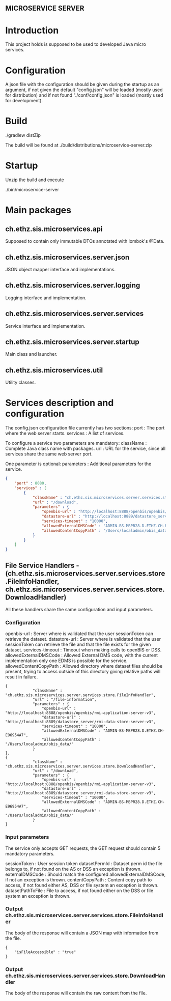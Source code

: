 ## MICROSERVICE SERVER ##

# Introduction #

This project holds is supposed to be used to developed Java micro services.

# Configuration #

A json file with the configuration should be given during the startup as an argument, if not given the default "config.json" will be loaded (mostly used for distribution) and if not found "./conf/config.json" is loaded (mostly used for development).

# Build #

./gradlew distZip

The build will be found at ./build/distributions/microservice-server.zip

# Startup #

Unzip the build and execute

./bin/microservice-server

# Main packages #

## ch.ethz.sis.microservices.api ##
Supposed to contain only immutable DTOs annotated with lombok's @Data.

## ch.ethz.sis.microservices.server.json ##
JSON object mapper interface and implementations.

## ch.ethz.sis.microservices.server.logging ##
Logging interface and implementation.

## ch.ethz.sis.microservices.server.services ##
Service interface and implementation.

## ch.ethz.sis.microservices.server.startup ##
Main class and launcher.

## ch.ethz.sis.microservices.util ##
Utility classes.

# Services description and configuration #

The config.json configuration file currently has two sections:
	port : The port where the web server starts.
	services : A list of services.

To configure a service two parameters are mandatory:
	className : Complete Java class name with packages.
	url : URL for the service, since all services share the same web server port.

One parameter is optional:
	parameters : Additional parameters for the service.

``` config.json
{
	"port" : 8080,
	"services" : [
		{ 
			"className" : "ch.ethz.sis.microservices.server.services.store.DownloadHandler", 
			"url" : "/download",
			"parameters" : { 
				"openbis-url" : "http://localhost:8888/openbis/openbis/rmi-application-server-v3",
				"datastore-url" : "http://localhost:8889/datastore_server/rmi-data-store-server-v3",
				"services-timeout" : "10000",
				"allowedExternalDMSCode" : "ADMIN-BS-MBPR28.D.ETHZ.CH-E96954A7",
				"allowedContentCopyPath" : "/Users/localadmin/obis_data/"
			}
		} 
	]
}
```

## File Service Handlers - (ch.ethz.sis.microservices.server.services.store.FileInfoHandler, ch.ethz.sis.microservices.server.services.store.DownloadHandler) ##
All these handlers share the same configuration and input parameters.

### Configuration ###

openbis-url : Server where is validated that the user sessionToken can retrieve the dataset.
datastore-url : Server where is validated that the user sessionToken can retrieve the file and that the file exists for the given dataset.
services-timeout : Timeout when making calls to openBIS or DSS.
allowedExternalDMSCode : Allowed External DMS code, with the current implementation only one EDMS is possible for the service.
allowedContentCopyPath : Allowed directory where dataset files should be present, trying to access outside of this directory giving relative paths will result in failure.

``` Part of config.json
{	
			"className" : "ch.ethz.sis.microservices.server.services.store.FileInfoHandler", 
			"url" : "/file-information",
			"parameters" : {
				"openbis-url" : "http://localhost:8888/openbis/openbis/rmi-application-server-v3",
				"datastore-url" : "http://localhost:8889/datastore_server/rmi-data-store-server-v3",
				"services-timeout" : "10000",
				"allowedExternalDMSCode" : "ADMIN-BS-MBPR28.D.ETHZ.CH-E96954A7",
				"allowedContentCopyPath" : "/Users/localadmin/obis_data/"
			}
}, 
{ 
			"className" : "ch.ethz.sis.microservices.server.services.store.DownloadHandler", 
			"url" : "/download",
			"parameters" : { 
				"openbis-url" : "http://localhost:8888/openbis/openbis/rmi-application-server-v3",
				"datastore-url" : "http://localhost:8889/datastore_server/rmi-data-store-server-v3",
				"services-timeout" : "10000",
				"allowedExternalDMSCode" : "ADMIN-BS-MBPR28.D.ETHZ.CH-E96954A7",
				"allowedContentCopyPath" : "/Users/localadmin/obis_data/"
			}
}
```

### Input parameters ###

The service only accepts GET requests, the GET request should contain 5 mandatory parameters.

sessionToken : User session token
datasetPermId : Dataset perm id the file belongs to, if not found on the AS or DSS an exception is thrown.
externalDMSCode : Should match the configured allowedExternalDMSCode, if not an exception is thrown.
contentCopyPath : Content copy path to access, if not found either AS, DSS or file system an exception is thrown.
datasetPathToFile : File to access, if not found either on the DSS or file system an exception is thrown.

### Output ch.ethz.sis.microservices.server.services.store.FileInfoHandler  ###
The body of the response will contain a JSON map with information from the file.

``` BODY
{
	"isFileAccessible" : "true"
}
```

### Output ch.ethz.sis.microservices.server.services.store.DownloadHandler  ###
The body of the response will contain the raw content from the file.